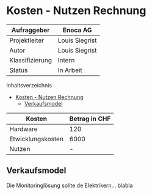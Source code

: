 # Kosten - Nutzen Rechnung

Aufraggeber     | Enoca AG
--------------- | ----------------
Projektleiter   | Louis Siegrist
Autor           | Louis Siegrist
Klassifizierung | Intern
Status          | In Arbeit

Inhaltsverzeichnis

<!-- toc orderedList:0 depthFrom:1 depthTo:6 -->

- [Kosten - Nutzen Rechnung](#kosten-nutzen-rechnung)
	- [Verkaufsmodel](#verkaufsmodel)

<!-- tocstop -->

Kosten | Betrag in CHF
------ | --
Hardware | 120
Etwicklungskosten | 6000
Nutzen | -

## Verkaufsmodel
Die Monitoringlösung sollte de Elektrikern... blabla
